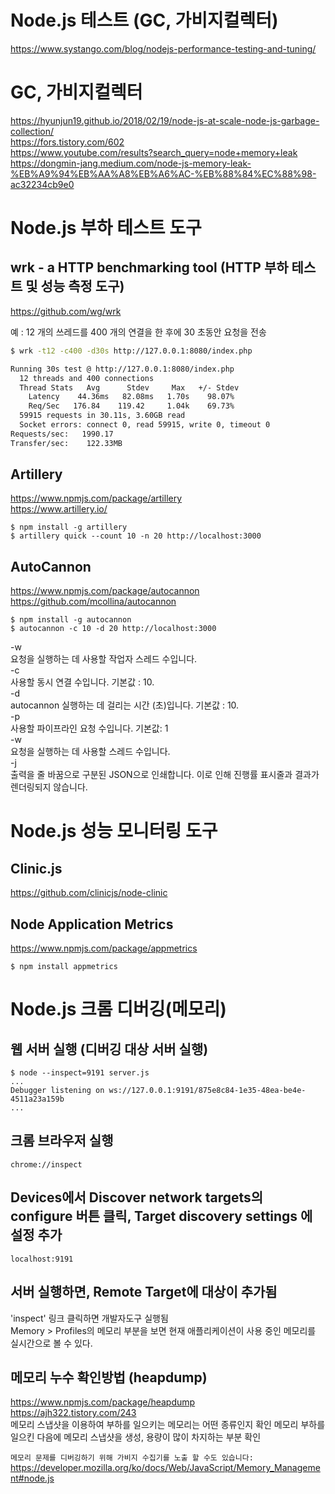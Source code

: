 # Node.js 테스트 (GC, 가비지컬렉터)

https://www.systango.com/blog/nodejs-performance-testing-and-tuning/

# GC, 가비지컬렉터

https://hyunjun19.github.io/2018/02/19/node-js-at-scale-node-js-garbage-collection/  
https://fors.tistory.com/602  
https://www.youtube.com/results?search_query=node+memory+leak  
https://dongmin-jang.medium.com/node-js-memory-leak-%EB%A9%94%EB%AA%A8%EB%A6%AC-%EB%88%84%EC%88%98-ac32234cb9e0

# Node.js 부하 테스트 도구

## wrk - a HTTP benchmarking tool (HTTP 부하 테스트 및 성능 측정 도구)

https://github.com/wg/wrk

예 : 12 개의 쓰레드를 400 개의 연결을 한 후에 30 초동안 요청을 전송

```bash
$ wrk -t12 -c400 -d30s http://127.0.0.1:8080/index.php

Running 30s test @ http://127.0.0.1:8080/index.php
  12 threads and 400 connections
  Thread Stats   Avg      Stdev     Max   +/- Stdev
    Latency    44.36ms   82.08ms   1.70s    98.07%
    Req/Sec   176.84    119.42     1.04k    69.73%
  59915 requests in 30.11s, 3.60GB read
  Socket errors: connect 0, read 59915, write 0, timeout 0
Requests/sec:   1990.17
Transfer/sec:    122.33MB
```

## Artillery

https://www.npmjs.com/package/artillery  
https://www.artillery.io/

```
$ npm install -g artillery
$ artillery quick --count 10 -n 20 http://localhost:3000
```

## AutoCannon

https://www.npmjs.com/package/autocannon  
https://github.com/mcollina/autocannon

```
$ npm install -g autocannon
$ autocannon -c 10 -d 20 http://localhost:3000
```

-w  
요청을 실행하는 데 사용할 작업자 스레드 수입니다.  
-c  
사용할 동시 연결 수입니다. 기본값 : 10.  
-d  
autocannon 실행하는 데 걸리는 시간 (초)입니다. 기본값 : 10.  
-p  
사용할 파이프라인 요청 수입니다. 기본값: 1  
-w  
요청을 실행하는 데 사용할 스레드 수입니다.  
-j  
출력을 줄 바꿈으로 구분된 JSON으로 인쇄합니다. 이로 인해 진행률 표시줄과 결과가 렌더링되지 않습니다.

# Node.js 성능 모니터링 도구

## Clinic.js

https://github.com/clinicjs/node-clinic

## Node Application Metrics

https://www.npmjs.com/package/appmetrics

```
$ npm install appmetrics
```

# Node.js 크롬 디버깅(메모리)

## 웹 서버 실행 (디버깅 대상 서버 실행)

```
$ node --inspect=9191 server.js
...
Debugger listening on ws://127.0.0.1:9191/875e8c84-1e35-48ea-be4e-4511a23a159b
...
```

## 크롬 브라우저 실행

```
chrome://inspect
```

## Devices에서 Discover network targets의 configure 버튼 클릭, Target discovery settings 에 설정 추가

```
localhost:9191
```

## 서버 실행하면, Remote Target에 대상이 추가됨

'inspect' 링크 클릭하면 개발자도구 실행됨  
Memory > Profiles의 메모리 부분을 보면 현재 애플리케이션이 사용 중인 메모리를 실시간으로 볼 수 있다.

## 메모리 누수 확인방법 (heapdump)

https://www.npmjs.com/package/heapdump  
https://ajh322.tistory.com/243  
메모리 스냅샷을 이용하여 부하를 일으키는 메모리는 어떤 종류인지 확인
메모리 부하를 일으킨 다음에 메모리 스냅샷을 생성, 용량이 많이 차지하는 부분 확인

`메모리 문제를 디버깅하기 위해 가비지 수집기를 노출 할 수도 있습니다:`
https://developer.mozilla.org/ko/docs/Web/JavaScript/Memory_Management#node.js
